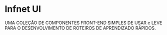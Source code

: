 # Infnet UI

UMA COLEÇÃO DE COMPONENTES FRONT-END SIMPLES DE USAR e LEVE PARA O DESENVOLVIMENTO DE ROTEIROS DE APRENDIZADO RÁPIDOS.
